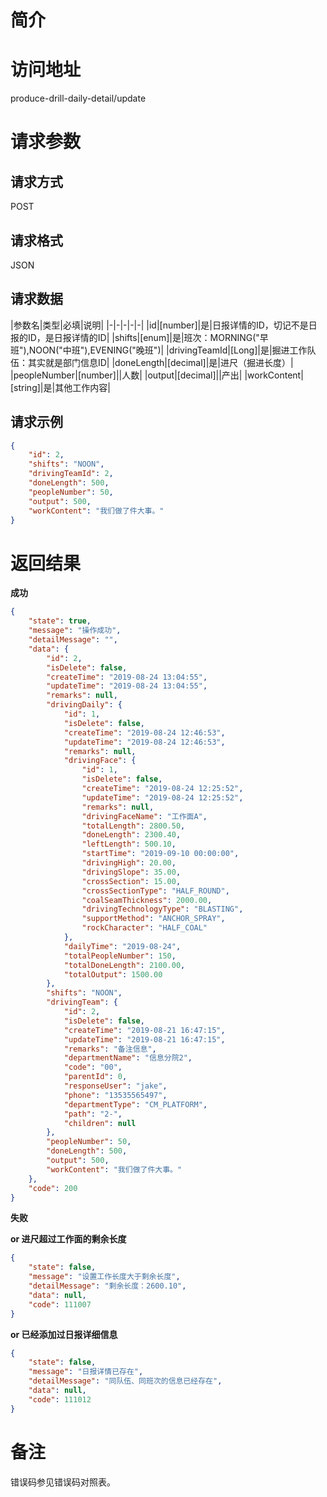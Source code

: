 # 简介

# 访问地址
produce-drill-daily-detail/update

# 请求参数

## 请求方式
POST

## 请求格式
JSON

## 请求数据
|参数名|类型|必填|说明|
|-|-|-|-|-|
|id|[number]|是|日报详情的ID，切记不是日报的ID，是日报详情的ID|
|shifts|[enum]|是|班次：MORNING("早班"),NOON("中班"),EVENING("晚班")|
|drivingTeamId|[Long]|是|掘进工作队伍：其实就是部门信息ID|
|doneLength|[decimal]|是|进尺（掘进长度）|
|peopleNumber|[number]||人数|
|output|[decimal]||产出|
|workContent|[string]|是|其他工作内容|

## 请求示例
```json
{
	"id": 2,
    "shifts": "NOON",
    "drivingTeamId": 2,
    "doneLength": 500,
    "peopleNumber": 50,
    "output": 500,
    "workContent": "我们做了件大事。"
}
```

# 返回结果
**成功**
```json
{
    "state": true,
    "message": "操作成功",
    "detailMessage": "",
    "data": {
        "id": 2,
        "isDelete": false,
        "createTime": "2019-08-24 13:04:55",
        "updateTime": "2019-08-24 13:04:55",
        "remarks": null,
        "drivingDaily": {
            "id": 1,
            "isDelete": false,
            "createTime": "2019-08-24 12:46:53",
            "updateTime": "2019-08-24 12:46:53",
            "remarks": null,
            "drivingFace": {
                "id": 1,
                "isDelete": false,
                "createTime": "2019-08-24 12:25:52",
                "updateTime": "2019-08-24 12:25:52",
                "remarks": null,
                "drivingFaceName": "工作面A",
                "totalLength": 2800.50,
                "doneLength": 2300.40,
                "leftLength": 500.10,
                "startTime": "2019-09-10 00:00:00",
                "drivingHigh": 20.00,
                "drivingSlope": 35.00,
                "crossSection": 15.00,
                "crossSectionType": "HALF_ROUND",
                "coalSeamThickness": 2000.00,
                "drivingTechnologyType": "BLASTING",
                "supportMethod": "ANCHOR_SPRAY",
                "rockCharacter": "HALF_COAL"
            },
            "dailyTime": "2019-08-24",
            "totalPeopleNumber": 150,
            "totalDoneLength": 2100.00,
            "totalOutput": 1500.00
        },
        "shifts": "NOON",
        "drivingTeam": {
            "id": 2,
            "isDelete": false,
            "createTime": "2019-08-21 16:47:15",
            "updateTime": "2019-08-21 16:47:15",
            "remarks": "备注信息",
            "departmentName": "信息分院2",
            "code": "00",
            "parentId": 0,
            "responseUser": "jake",
            "phone": "13535565497",
            "departmentType": "CM_PLATFORM",
            "path": "2-",
            "children": null
        },
        "peopleNumber": 50,
        "doneLength": 500,
        "output": 500,
        "workContent": "我们做了件大事。"
    },
    "code": 200
}
```

**失败**

**or 进尺超过工作面的剩余长度**
```json
{
    "state": false,
    "message": "设置工作长度大于剩余长度",
    "detailMessage": "剩余长度：2600.10",
    "data": null,
    "code": 111007
}
```

**or 已经添加过日报详细信息**
```json
{
    "state": false,
    "message": "日报详情已存在",
    "detailMessage": "同队伍、同班次的信息已经存在",
    "data": null,
    "code": 111012
}
```



# 备注
错误码参见错误码对照表。